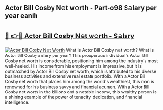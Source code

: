 ## Actor Bill Cosby N𝚎t w𝚘rth - Part-o98 S𝚊lary per year eanih

# <h2><a href="http://gc3nvh2.nevu.top/?p=Actor+Bill+Cosby">🔗 👉🔴 Actor Bill Cosby N𝚎t w𝚘rth - S𝚊lary</a></h2>

[![Actor Bill Cosby N𝚎t W𝚘rth](https://i.imgur.com/Oavwk0R.jpeg)](http://gc3nvh2.nevu.top/?p=Actor+Bill+Cosby)
What is Actor Bill Cosby n𝚎t w𝚘rth? What is Actor Bill Cosby s𝚊lary per year?
This prosperous individual's Actor Bill Cosby net worth is considerable, positioning him among the industry's most well-heeled. His income from his employment is impressive, but it is outmatched by Actor Bill Cosby net worth, which is attributed to his diverse business activities and extensive real estate portfolio. With a Actor Bill Cosby net worth that places him among the world's wealthiest, this man is renowned for his business savvy and financial acumen. With a Actor Bill Cosby net worth in the billions and a notable income, this wealthy person is a shining example of the power of tenacity, dedication, and financial intelligence.
